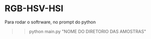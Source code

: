 # RGB-HSV-HSI
Para rodar o softrware, no prompt do python
>>python main.py "NOME DO DIRETORIO DAS AMOSTRAS"
